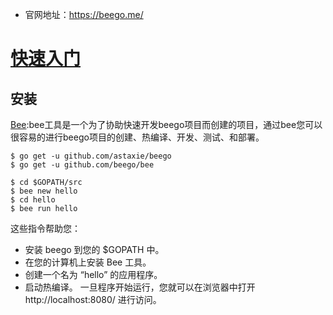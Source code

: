 - 官网地址：https://beego.me/

# [快速入门](https://beego.me/quickstart)
## 安装
[Bee](github.com/beego/bee):bee工具是一个为了协助快速开发beego项目而创建的项目，通过bee您可以很容易的进行beego项目的创建、热编译、开发、测试、和部署。

```
$ go get -u github.com/astaxie/beego
$ go get -u github.com/beego/bee

$ cd $GOPATH/src
$ bee new hello
$ cd hello
$ bee run hello
```
这些指令帮助您：
- 安装 beego 到您的 $GOPATH 中。
- 在您的计算机上安装 Bee 工具。
- 创建一个名为 “hello” 的应用程序。
- 启动热编译。
一旦程序开始运行，您就可以在浏览器中打开 http://localhost:8080/ 进行访问。
